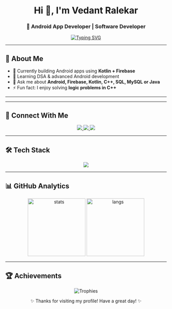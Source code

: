 <!-- Profile Header -->
<h1 align="center">Hi 👋, I'm Vedant Ralekar</h1>
<h3 align="center">🚀 Android App Developer | Software Developer</h3>

<!-- Typing Animation -->
<p align="center">
  <a href="https://git.io/typing-svg">
    <img src="https://readme-typing-svg.herokuapp.com?font=Fira+Code&size=22&pause=1000&color=00F700&center=true&vCenter=true&width=550&lines=Android+Developer;Software+Developer;C%2B%2B+%7C+Java+%7C+Kotlin+%7C+SQL+%7C+Firebase;Love+to+build+cool+projects+💡" alt="Typing SVG" />
  </a>
</p>

---

## 🌟 About Me
- 🔭 Currently building Android apps using **Kotlin + Firebase**  
- 🌱 Learning DSA & advanced Android development  
- 💬 Ask me about **Android, Firebase, Kotlin, C++, SQL, MySQL or Java**  
- ⚡ Fun fact: I enjoy solving **logic problems in C++**  

---
---

## 🔗 Connect With Me
<p align="center">
  <a href="https://www.linkedin.com/in/vedant-ralekar-458035267/">
    <img src="https://img.shields.io/badge/-LinkedIn-blue?logo=linkedin&logoColor=white&style=for-the-badge" />
  </a>
  <a href="mailto:ralekaru@gmail.com">
    <img src="https://img.shields.io/badge/-Gmail-red?logo=gmail&logoColor=white&style=for-the-badge" />
  </a>
  <a href="https://github.com/vedant-ralekar">
    <img src="https://img.shields.io/badge/-GitHub-black?logo=github&logoColor=white&style=for-the-badge" />
  </a>
</p>

---
## 🛠️ Tech Stack
<p align="center">
  <img src="https://skillicons.dev/icons?i=cpp,java,kotlin,androidstudio,firebase,mysql,git,github,idea,vscode&perline=6" />
</p>

---

## 📊 GitHub Analytics
<p align="center">
  <img src="https://github-readme-stats.vercel.app/api?username=vedant-ralekar&show_icons=true&theme=tokyonight" alt="stats" height="180"/>
  <img src="https://github-readme-stats.vercel.app/api/top-langs/?username=vedant-ralekar&layout=compact&theme=tokyonight" alt="langs" height="180"/>
</p>

---

## 🏆 Achievements
<p align="center">
  <img src="https://github-profile-trophy.vercel.app/?username=vedant-ralekar&theme=onedark&row=1&column=6" alt="Trophies" />
</p>



<p align="center">✨ Thanks for visiting my profile! Have a great day! ✨</p>

